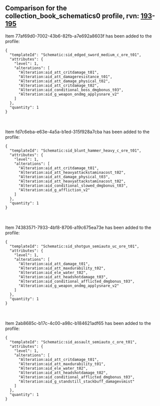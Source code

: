 ## Comparison for the collection_book_schematics0 profile, rvn: [193](https://github.com/PRO100KatYT/FortniteProfileRevisions/tree/main/profiles/collection_book_schematics0/193%20collection_book_schematics0.json)-[195](https://github.com/PRO100KatYT/FortniteProfileRevisions/tree/main/profiles/collection_book_schematics0/195%20collection_book_schematics0.json)

Item 77af69d0-7002-43b6-82fb-a7e692a8603f has been added to the profile:

```
{
  "templateId": "Schematic:sid_edged_sword_medium_c_ore_t01",
  "attributes": {
    "level": 1,
    "alterations": [
      "Alteration:aid_att_critdamage_t01",
      "Alteration:aid_att_damageresistance_t01",
      "Alteration:aid_att_damage_physical_t02",
      "Alteration:aid_att_critdamage_t02",
      "Alteration:aid_conditional_boss_dmgbonus_t03",
      "Alteration:aid_g_weapon_ondmg_applysnare_v2"
    ]
  },
  "quantity": 1
}
```

<br><br>
Item fd7c6eba-e63e-4a5a-b1ed-315f928a7cba has been added to the profile:

```
{
  "templateId": "Schematic:sid_blunt_hammer_heavy_c_ore_t01",
  "attributes": {
    "level": 1,
    "alterations": [
      "Alteration:aid_att_critdamage_t01",
      "Alteration:aid_att_heavyattackstaminacost_t02",
      "Alteration:aid_att_damage_physical_t03",
      "Alteration:aid_att_heavyattackstaminacost_t02",
      "Alteration:aid_conditional_slowed_dmgbonus_t03",
      "Alteration:aid_g_affliction_v2"
    ]
  },
  "quantity": 1
}
```

<br><br>
Item 74383571-7933-4bf8-8706-a19c675ea73e has been added to the profile:

```
{
  "templateId": "Schematic:sid_shotgun_semiauto_uc_ore_t01",
  "attributes": {
    "level": 1,
    "alterations": [
      "Alteration:aid_att_damage_t01",
      "Alteration:aid_att_maxdurability_t02",
      "Alteration:aid_ele_water_t02",
      "Alteration:aid_att_headshotdamage_t03",
      "Alteration:aid_conditional_afflicted_dmgbonus_t03",
      "Alteration:aid_g_weapon_ondmg_applysnare_v2"
    ]
  },
  "quantity": 1
}
```

<br><br>
Item 2ab8685c-b17c-4c00-a98c-b184621adf65 has been added to the profile:

```
{
  "templateId": "Schematic:sid_assault_semiauto_c_ore_t01",
  "attributes": {
    "level": 1,
    "alterations": [
      "Alteration:aid_att_critdamage_t01",
      "Alteration:aid_att_maxdurability_t01",
      "Alteration:aid_ele_water_t02",
      "Alteration:aid_att_headshotdamage_t02",
      "Alteration:aid_conditional_afflicted_dmgbonus_t03",
      "Alteration:aid_g_standstill_stackbuff_damagevsmist"
    ]
  },
  "quantity": 1
}
```

<br><br>
